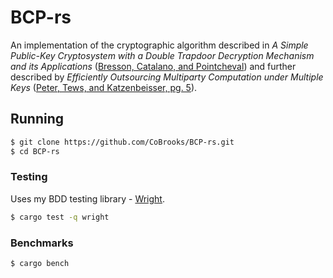 # BCP-rs

An implementation of the cryptographic algorithm described in 
*A Simple Public-Key Cryptosystem with a Double Trapdoor Decryption 
Mechanism and its Applications* 
([Bresson, Catalano, and Pointcheval](https://iacr.org/archive/asiacrypt2003/01_Session01/03_106/28940037.pdf))
and further described by *Efficiently Outsourcing Multiparty 
Computation under Multiple Keys*
([Peter, Tews, and Katzenbeisser, pg. 5](https://eprint.iacr.org/2013/013.pdf#page=5)).

## Running

```bash
$ git clone https://github.com/CoBrooks/BCP-rs.git
$ cd BCP-rs
```

### Testing

Uses my BDD testing library - [Wright](https://github.com/CoBrooks/wright).

```bash
$ cargo test -q wright
```

### Benchmarks

```bash
$ cargo bench
```
